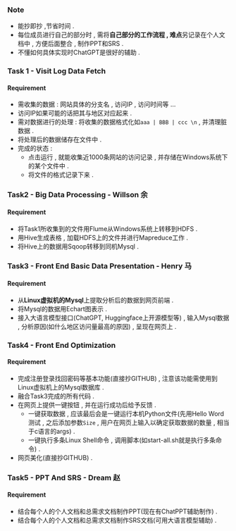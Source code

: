 ### Note

+ 能抄即抄 ,节省时间 . 
+ 每位成员进行自己的部分时 , 需将**自己部分的工作流程 , 难点**另记录在个人文档中 , 方便后面整合 , 制作PPT和SRS . 
+ 不懂如何具体实现时ChatGPT是很好的辅助 . 



### Task 1 - Visit Log Data Fetch

#### Requirement

+ 需收集的数据 : 网站具体的分支名 , 访问IP , 访问时间等 ...
+ 访问IP如果可能的话把其与地区对应起来 . 
+ 需对数据进行的处理 : 将收集的数据格式化如`aaa | BBB | ccc \n` , 并清理脏数据 . 
+ 将处理后的数据储存在文件中 . 
+ 完成的状态 : 
  + 点击运行 , 就能收集近1000条网站的访问记录 , 并存储在Windows系统下的某个文件中 . 
  + 将文件的格式记录下来 . 



### Task2 - Big Data Processing - Willson 余

#### Requirement

+ 将Task1所收集到的文件用Flume从Windows系统上转移到HDFS . 
+ 用Hive生成表格 , 加载HDFS上的文件并进行Mapreduce工作 . 
+ 将Hive上的数据用Sqoop转移到同机Mysql . 



### Task3 - Front End Basic Data Presentation - Henry 马

#### Requirement

+ 从**Linux虚拟机的Mysql**上提取分析后的数据到网页前端 . 
+ 将Mysql的数据用Echart图表示 . 
+ 接入大语言模型接口(ChatGPT, Huggingface上开源模型等) , 输入Mysql数据 , 分析原因(如什么地区访问量最高的原因) , 呈现在网页上 . 



### Task4 - Front End Optimization

#### Requirement

+ 完成注册登录找回密码等基本功能(直接抄GITHUB) , 注意该功能需使用到Linux虚拟机上的Mysql数据库 . 
+ 融合Task3完成的所有代码 . 
+ 在网页上提供一键按钮 , 并在运行成功后给予反馈 . 
  + 一键获取数据 , 应该最后会是一键运行本机Python文件(先用Hello Word测试 , 之后添加参数`Size` , 用户在网页上输入以确定获取数据的数量 , 相当于c语言的args) .  
  + 一键执行多条Linux Shell命令 , 调用脚本(如start-all.sh就是执行多条命令) . 
+ 网页美化(直接抄GITHUB) . 



### Task5 - PPT And SRS - Dream 赵

#### Requirement

+ 结合每个人的个人文档和总需求文档制作PPT(现在有ChatPPT辅助制作) . 
+ 结合每个人的个人文档和总需求文档制作SRS文档(可用大语言模型辅助) . 
